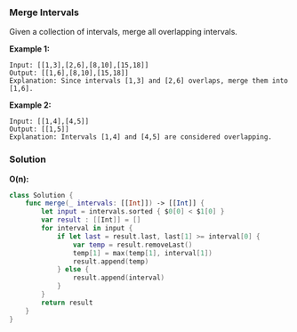 
### Merge Intervals

Given a collection of intervals, merge all overlapping intervals.

__Example 1:__
```
Input: [[1,3],[2,6],[8,10],[15,18]]
Output: [[1,6],[8,10],[15,18]]
Explanation: Since intervals [1,3] and [2,6] overlaps, merge them into [1,6].
```
__Example 2:__
```
Input: [[1,4],[4,5]]
Output: [[1,5]]
Explanation: Intervals [1,4] and [4,5] are considered overlapping.
```

### Solution
__O(n):__
```Swift
class Solution {
    func merge(_ intervals: [[Int]]) -> [[Int]] {
        let input = intervals.sorted { $0[0] < $1[0] }
        var result : [[Int]] = []
        for interval in input {
            if let last = result.last, last[1] >= interval[0] {
                var temp = result.removeLast()
                temp[1] = max(temp[1], interval[1])
                result.append(temp)
            } else {
                result.append(interval)
            }
        }
        return result
    }
}
```